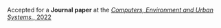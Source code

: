 Accepted for a <b>Journal paper</b> at the <a href="[https://doi.org/10.1016/j.jag.2022.102804](https://doi.org/10.1016/j.compenvurbsys.2022.101848)"><em> Computers, Environment and Urban Systems.</em>, 2022</a>
